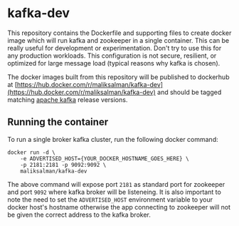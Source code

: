 # kafka-dev

This repository contains the Dockerfile and supporting files to create docker image which will run kafka and zookeeper in a single container. This can be really useful for development or experimentation. Don't try to use this for any production workloads. This configuration is not secure, resilient, or optimized for large message load (typical reasons why kafka is chosen).

The docker images built from this repository will be published to dockerhub at [https://hub.docker.com/r/maliksalman/kafka-dev](https://hub.docker.com/r/maliksalman/kafka-dev) and should be tagged matching [apache kafka](https://kafka.apache.org/downloads) release versions.

## Running the container

To run a single broker kafka cluster, run the following docker command:

```
docker run -d \
	-e ADVERTISED_HOST={YOUR_DOCKER_HOSTNAME_GOES_HERE} \
	-p 2181:2181 -p 9092:9092 \
	maliksalman/kafka-dev
```

The above command will expose port `2181` as standard port for zookeeper and port `9092` where kafka broker will be listeneing. It is also important to note the need to set the `ADVERTISED_HOST` environment variable to your docker host's hostname otherwise the app connecting to zookeeper will not be given the correct address to the kafka broker.
